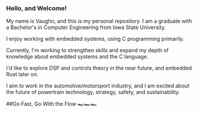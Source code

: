 ### Hello, and Welcome!

My name is Vaughn, and this is my personal repository. 
I am a graduate with a Bachelor's in Computer Engineering
from Iowa State University. 

I enjoy working with embedded systems, using C programming
primarily. 

Currently, I'm working to strengthen skills and expand my
depth of knowledge about embedded systems and the C language.

I'd like to explore DSP and controls theory in the near future,
and embedded Rust later on.

I aim to work in the automotive/motorsport industry, and I am
excited about the future of powertrain technology, strategy,
safety, and sustainability.

##Go Fast, Go With the Flow 🏎️🏎️🏎️


